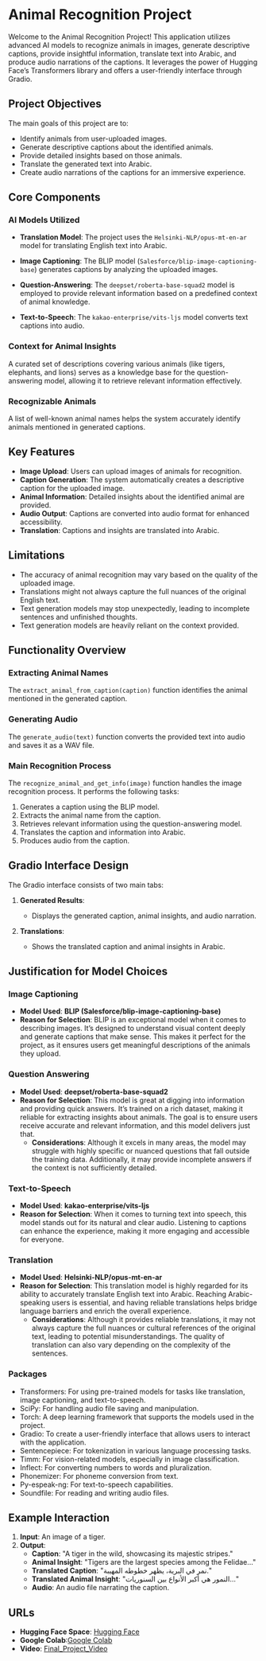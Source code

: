 # Animal Recognition Project

Welcome to the Animal Recognition Project! This application utilizes advanced AI models to recognize animals in images, generate descriptive captions, provide insightful information, translate text into Arabic, and produce audio narrations of the captions. It leverages the power of Hugging Face’s Transformers library and offers a user-friendly interface through Gradio.

## Project Objectives

The main goals of this project are to:

- Identify animals from user-uploaded images.
- Generate descriptive captions about the identified animals.
- Provide detailed insights based on those animals.
- Translate the generated text into Arabic.
- Create audio narrations of the captions for an immersive experience.

## Core Components

### AI Models Utilized

- **Translation Model**: The project uses the `Helsinki-NLP/opus-mt-en-ar` model for translating English text into Arabic.
  
- **Image Captioning**: The BLIP model (`Salesforce/blip-image-captioning-base`) generates captions by analyzing the uploaded images.

- **Question-Answering**: The `deepset/roberta-base-squad2` model is employed to provide relevant information based on a predefined context of animal knowledge.

- **Text-to-Speech**: The `kakao-enterprise/vits-ljs` model converts text captions into audio.

### Context for Animal Insights

A curated set of descriptions covering various animals (like tigers, elephants, and lions) serves as a knowledge base for the question-answering model, allowing it to retrieve relevant information effectively.

### Recognizable Animals

A list of well-known animal names helps the system accurately identify animals mentioned in generated captions.

## Key Features

- **Image Upload**: Users can upload images of animals for recognition.
- **Caption Generation**: The system automatically creates a descriptive caption for the uploaded image.
- **Animal Information**: Detailed insights about the identified animal are provided.
- **Audio Output**: Captions are converted into audio format for enhanced accessibility.
- **Translation**: Captions and insights are translated into Arabic.

## Limitations

- The accuracy of animal recognition may vary based on the quality of the uploaded image.
- Translations might not always capture the full nuances of the original English text.
- Text generation models may stop unexpectedly, leading to incomplete sentences and unfinished thoughts.
- Text generation models are heavily reliant on the context provided.

## Functionality Overview

  ### Extracting Animal Names

The `extract_animal_from_caption(caption)` function identifies the animal mentioned in the generated caption.

  ### Generating Audio

The `generate_audio(text)` function converts the provided text into audio and saves it as a WAV file.

  ### Main Recognition Process

The `recognize_animal_and_get_info(image)` function handles the image recognition process. It performs the following tasks:

1. Generates a caption using the BLIP model.
2. Extracts the animal name from the caption.
3. Retrieves relevant information using the question-answering model.
4. Translates the caption and information into Arabic.
5. Produces audio from the caption.

## Gradio Interface Design

The Gradio interface consists of two main tabs:

1. **Generated Results**:
   - Displays the generated caption, animal insights, and audio narration.
  
2. **Translations**:
   - Shows the translated caption and animal insights in Arabic.
## Justification for Model Choices

### Image Captioning
- **Model Used**: **BLIP (Salesforce/blip-image-captioning-base)**
- **Reason for Selection**: BLIP is an exceptional model when it comes to describing images. It’s designed to understand visual content deeply and generate captions that make sense. This makes it perfect for the project, as it ensures users get meaningful descriptions of the animals they upload.

### Question Answering
- **Model Used**: **deepset/roberta-base-squad2**
- **Reason for Selection**: This model is great at digging into information and providing quick answers. It’s trained on a rich dataset, making it reliable for extracting insights about animals. The goal is to ensure users receive accurate and relevant information, and this model delivers just that. 
  - **Considerations**: Although it excels in many areas, the model may struggle with highly specific or nuanced questions that fall outside the training data. Additionally, it may provide incomplete answers if the context is not sufficiently detailed.

### Text-to-Speech
- **Model Used**: **kakao-enterprise/vits-ljs**
- **Reason for Selection**: When it comes to turning text into speech, this model stands out for its natural and clear audio. Listening to captions can enhance the experience, making it more engaging and accessible for everyone.

### Translation
- **Model Used**: **Helsinki-NLP/opus-mt-en-ar**
- **Reason for Selection**: This translation model is highly regarded for its ability to accurately translate English text into Arabic. Reaching Arabic-speaking users is essential, and having reliable translations helps bridge language barriers and enrich the overall experience.
  - **Considerations**: Although it provides reliable translations, it may not always capture the full nuances or cultural references of the original text, leading to potential misunderstandings. The quality of translation can also vary depending on the complexity of the sentences.

### Packages
- Transformers: For using pre-trained models for tasks like translation, image captioning, and text-to-speech.
- SciPy: For handling audio file saving and manipulation.
- Torch: A deep learning framework that supports the models used in the project.
- Gradio: To create a user-friendly interface that allows users to interact with the application.
- Sentencepiece: For tokenization in various language processing tasks.
- Timm: For vision-related models, especially in image classification.
- Inflect: For converting numbers to words and pluralization.
- Phonemizer: For phoneme conversion from text.
- Py-espeak-ng: For text-to-speech capabilities.
- Soundfile: For reading and writing audio files.
  
## Example Interaction

1. **Input**: An image of a tiger.
2. **Output**:
   - **Caption**: "A tiger in the wild, showcasing its majestic stripes."
   - **Animal Insight**: "Tigers are the largest species among the Felidae..."
   - **Translated Caption**: "نمر في البرية، يظهر خطوطه المهيبة."
   - **Translated Animal Insight**: "النمور هي أكبر الأنواع بين السنوريات..."
   - **Audio**: An audio file narrating the caption.

## URLs

- **Hugging Face Space**: [Hugging Face](https://huggingface.co/spaces/Norahsal/Animals)
- **Google Colab**:[Google Colab](https://colab.research.google.com/drive/1zRrGMN3FJqCe0heSqwHcX197FdUuQGSj?usp=sharing)
- **Video**: [Final_Project_Video](https://drive.google.com/drive/folders/1UrOIO3L9kbHd4eisgBNBtuJihxXyF5ut)
